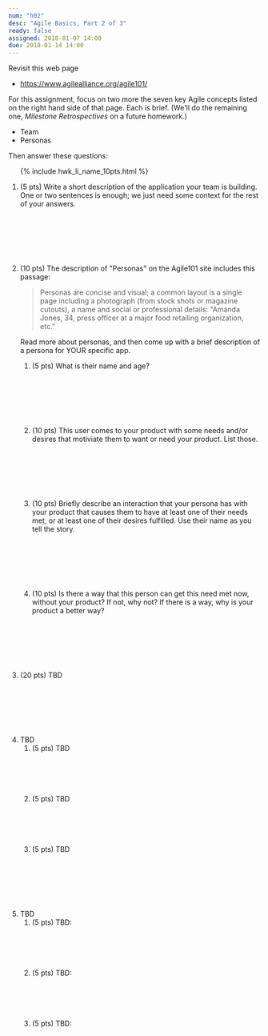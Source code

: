 ```yaml
---
num: "h02"
desc: "Agile Basics, Part 2 of 3"
ready: false
assigned: 2018-01-07 14:00
due: 2018-01-14 14:00
---
```



Revisit this web page

* <https://www.agilealliance.org/agile101/>

For this assignment, focus on two more  the seven key Agile concepts listed on the right hand side of that page.
Each is brief.  (We'll do the remaining one, *Milestone Retrospectives* on a future homework.)

* Team
* Personas

Then answer these questions:

<ol>

{% include hwk_li_name_10pts.html %}

<li style="margin-bottom:8em;" markdown="1"> (5 pts) Write a short description of the application your team is building.
One or two sentences is enough; we just need some context for the rest of your answers.

</li>

<li style="margin-bottom:8em;" markdown="1"> (10 pts) The description of "Personas" on the Agile101 site includes this
passage:

<blockquote>
Personas are concise and visual; a common layout is a single page including a photograph (from stock shots or magazine cutouts), a name and social or professional details: "Amanda Jones, 34, press officer at a major food retailing organization, etc."
</blockquote>

Read more about personas, and then come up with a brief description of a persona for YOUR specific app.  

<ol>
  
<li style="margin-bottom:8em;" markdown="1"> (5 pts) What is their name and age?
</li>

<li style="margin-bottom:8em;" markdown="1"> (10 pts) This user comes to your product with some needs and/or desires that motiviate them to want or need your product.    List those.

</li>

<li style="margin-bottom:8em;" markdown="1"> (10 pts) Briefly describe an interaction that your persona has with your product that causes them to have at least one of their needs met, or at least one of their desires fulfilled.  Use their name as you tell the story.

</li>

<li style="margin-bottom:8em;" markdown="1"> (10 pts) Is there a way that this person can get this need met now, without your product?  If not, why not?  If there is a way, why is your product a better way?
</li>

<div class="pagebreak">
</div>

</ol>

</li>



<li style="margin-bottom:8em;" markdown="1"> (20 pts) TBD


</li>


<li style="margin-bottom:8em;" markdown="1">  TBD

<ol>
<li style="margin-bottom:6em;" markdown="1">
(5 pts) TBD



</li>

<li style="margin-bottom:6em;" markdown="1">
(5 pts) TBD
</li>

<li style="margin-bottom:6em;" markdown="1">
(5 pts) TBD
</li>
</ol>

</li>

<li style="margin-bottom:8em;" markdown="1"> TBD

<ol>
<li style="margin-bottom:6em;" markdown="1">
(5 pts) TBD:
</li>

<li style="margin-bottom:6em;" markdown="1">
(5 pts) TBD:
</li>

<li style="margin-bottom:6em;" markdown="1">
(5 pts) TBD:
</li>
</ol>

</li>

</ol>
